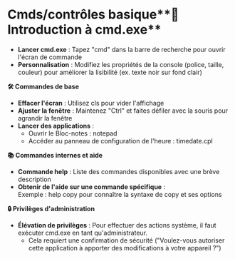 # Cmds/contrôles basique**🚀 Introduction à cmd.exe**

- **Lancer cmd.exe** : Tapez "cmd" dans la barre de recherche pour ouvrir l'écran de commande
- **Personnalisation** : Modifiez les propriétés de la console (police, taille, couleur) pour améliorer la lisibilité (ex. texte noir sur fond clair)



**🛠 Commandes de base**

- **Effacer l'écran** : Utilisez cls pour vider l'affichage
- **Ajuster la fenêtre** : Maintenez "Ctrl" et faites défiler avec la souris pour agrandir la fenêtre
- **Lancer des applications** :
  - Ouvrir le Bloc-notes : notepad
  - Accéder au panneau de configuration de l'heure : timedate.cpl



**📚 Commandes internes et aide**

- **Commande help** : Liste des commandes disponibles avec une brève description
- **Obtenir de l'aide sur une commande spécifique** :  
  Exemple : help copy pour connaître la syntaxe de copy et ses options



**🔒 Privilèges d'administration**

- **Élévation de privilèges** : Pour effectuer des actions système, il faut exécuter cmd.exe en tant qu'administrateur.
  - Cela requiert une confirmation de sécurité ("Voulez-vous autoriser cette application à apporter des modifications à votre appareil ?")
